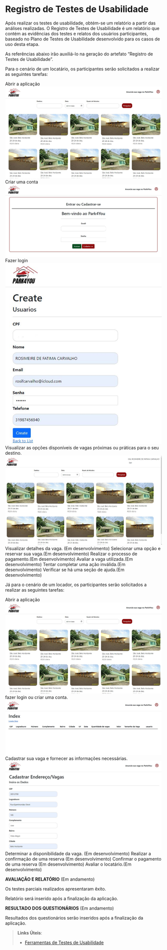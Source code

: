 # Registro de Testes de Usabilidade

Após realizar os testes de usabilidade, obtém-se um relatório a partir das análises realizadas. O Registro de Testes de Usabilidade é um relatório que contém as evidências dos testes e relatos dos usuários participantes, baseado no Plano de Testes de Usabilidade desenvolvido para os casos de uso desta etapa.

As referências abaixo irão auxiliá-lo na geração do artefato “Registro de Testes de Usabilidade”.

Para o cenário de um locatário, os participantes serão solicitados a realizar as seguintes tarefas:

Abrir a aplicação 
![Alt text](<img/teste 00.JPG>)
Criar uma conta
![Alt text](<img/teste 01.JPG>)
Fazer login
![Alt text](<img/teste 02.JPG>)
Visualizar as opções disponíveis de vagas próximas ou práticas para o seu destino.
![Alt text](<img/teste 05.JPG>)
Visualizar detalhes da vaga. (Em desenvolvimento)
Selecionar uma opção e reservar sua vaga.(Em desenvolvimento)
Realizar o processo de pagamento.(Em desenvolvimento)
Avaliar a vaga utilizada.(Em desenvolvimento)
Tentar completar uma ação inválida.(Em desenvolvimento)
Verificar se há uma seção de ajuda.(Em desenvolvimento)

Já para o cenário de um locador, os participantes serão solicitados a realizar as seguintes tarefas:

Abrir a aplicação 
![Alt text](<img/teste 00.JPG>)
fazer login ou criar uma conta.
![Alt text](<img/teste 07.JPG>)
Cadastrar sua vaga e fornecer as informações necessárias.
![Alt text](<img/teste 08.JPG>)
Determinar a disponibilidade da vaga. (Em desenvolvimento)
Realizar a confirmação de uma reserva (Em desenvolvimento)
Confirmar o pagamento de uma reserva (Em desenvolvimento)
Avaliar o locatário.(Em desenvolvimento)

**AVALIAÇÃO E RELATÓRIO** (Em andamento)

Os testes parciais realizados apresentaram êxito.

Relatório será inserido após a finalização da aplicação.

**RESULTADO DOS QUESTIONÁRIOS** (Em andamento)

Resultados dos questionários serão inseridos após a finalização da aplicação.

> **Links Úteis**:
> - [Ferramentas de Testes de Usabilidade](https://www.usability.gov/how-to-and-tools/resources/templates.html)